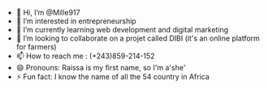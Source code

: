 - 👋 Hi, I’m @Mille917
- 👀 I’m interested in entrepreneurship
- 🌱 I’m currently learning web development and digital marketing
- 💞️ I’m looking to collaborate on a projet called DIBI (it's an online platform for farmers)
- 📫 How to reach me : (+243)859-214-152
- 😄 Pronouns: Raissa is my first name, so I'm a'she'
- ⚡ Fun fact: I know the name of all the 54 country in Africa

<!---
Mille917/Mille917 is a ✨ special ✨ repository because its `README.md` (this file) appears on your GitHub profile.
You can click the Preview link to take a look at your changes.
--->
